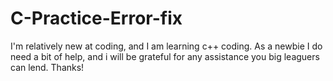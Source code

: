 # C-Practice-Error-fix
I'm relatively new at coding, and I am learning c++ coding. As a newbie I do need a bit of help, and i will be grateful for any assistance you big leaguers can lend. Thanks!

